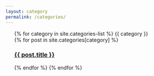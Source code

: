 ```yaml
---
layout: category
permalink: /categories/
---
```

<div class="home">
   <ul class="post-list">
{% for category in site.categories-list %}
{{ category }}
<br />
  {% for post in site.categories[category] %}
  	<h3>
  	<a class="post-link" href="{{ post.url | prepend: site.baseurl }}">{{ post.title }}</a>
	</h3>
  {% endfor %}
{% endfor %}
   </ul>
</div> 
